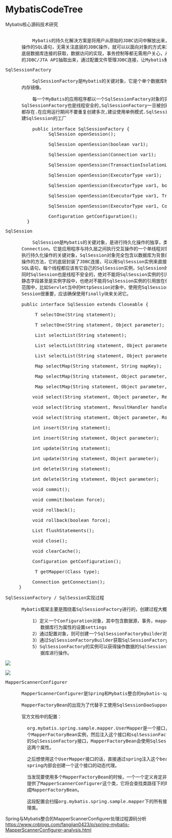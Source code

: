 # MybatisCodeTree
Mybatis核心源码技术研究


<pre>
          
          Mybatis的持久化解决方案是将用户从原始的JDBC访问中解放出来，用户只需要定义需要
      操作的SQL语句，无需关注底层的JDBC操作，就可以以面向对象的方式来进行持久化层操作，
      底层数据库连接的获取，数据访问的实现，事务控制等都无需用户关心，从而将应用层从底层
      的JDBC/JTA API抽取出来，通过配置文件管理JDBC连接，让Mybatis解决持久化的实现.
</pre>

<pre>
SqlSessionFactory

          SqlSessionFactory是Mybatis的关键对象，它是个单个数据库映射关系经过编译后的
      内存镜像。

          每一个MyBatis的应用程序都以一个SqlSessionFactory对象的实例为核心.同时
      SqlSessionFactory也是线程安全的,SqlSessionFactory一旦被创建,应该在应用执行期间
      都存在.在应用运行期间不要重复创建多次,建议使用单例模式.SqlSessionFactory是创
      建SqlSession的工厂

          public interface SqlSessionFactory {
			    SqlSession openSession();
			
			    SqlSession openSession(boolean var1);
			
			    SqlSession openSession(Connection var1);
			
			    SqlSession openSession(TransactionIsolationLevel var1);
			
			    SqlSession openSession(ExecutorType var1);
			
			    SqlSession openSession(ExecutorType var1, boolean var2);
			
			    SqlSession openSession(ExecutorType var1, TransactionIsolationLevel var2);
			
			    SqlSession openSession(ExecutorType var1, Connection var2);
			
			    Configuration getConfiguration();
		}
</pre>

<pre>
SqlSession

          SqlSession是Mybatis的关键对象，是进行持久化操作的独享，类似于JDBC中的
      Connection。它是应用程序与持久层之间执行交互操作的一个单线程对象，也是Mybatis
      执行持久化操作的关键对象，SqlSession对象完全包含以数据库为背景的所有执行SQL
      操作的方法，它的底层封装了JDBC连接，可以用SqlSession实例来直接执行被映射的
      SQL语句，每个线程都应该有它自己的SqlSession实例，SqlSession的实例不能被共享，
      同时SqlSession也是线程不安全的，绝对不能将SqlSession实例的引用放在一个类的
      静态字段甚至是实例字段中，也绝对不能将SqlSession实例的引用放在任何类型的管理
      范围中，比如Servlet当中的HttpSession对象中，使用完SqlSession之后关闭
      Session很重要，应该确保使用finally块来关闭它。

      public interface SqlSession extends Closeable {

		  <T> T selectOne(String statement);
		
		  <T> T selectOne(String statement, Object parameter);
		
		  <E> List<E> selectList(String statement);
		
		  <E> List<E> selectList(String statement, Object parameter);
		
		  <E> List<E> selectList(String statement, Object parameter, RowBounds rowBounds);
		
		  <K, V> Map<K, V> selectMap(String statement, String mapKey);
		
		  <K, V> Map<K, V> selectMap(String statement, Object parameter, String mapKey);
		
		  <K, V> Map<K, V> selectMap(String statement, Object parameter, String mapKey, RowBounds rowBounds);
		
		  void select(String statement, Object parameter, ResultHandler handler);
		
		  void select(String statement, ResultHandler handler);
		
		  void select(String statement, Object parameter, RowBounds rowBounds, ResultHandler handler);
		
		  int insert(String statement);
		
		  int insert(String statement, Object parameter);
		
		  int update(String statement);
		
		  int update(String statement, Object parameter);
		
		  int delete(String statement);
		
		  int delete(String statement, Object parameter);
		
		  void commit();
		
		  void commit(boolean force);
		
		  void rollback();
		
		  void rollback(boolean force);
		
		  List<BatchResult> flushStatements();
		
		  void close();
		
		  void clearCache();
		
		  Configuration getConfiguration();
		
		  <T> T getMapper(Class<T> type);
		
		  Connection getConnection();
	 }
</pre>

<pre>
SqlSessionFactory / SqlSession实现过程
     
      Mybatis框架主要是围绕着SqlSessionFactory进行的，创建过程大概如下：
 
          1）定义一个Configuration对象，其中包含数据源，事务，mapper文件资源以及影响
             数据库行为属性的设置settings
          2）通过配置对象，则可创建一个SqlSessionFactoryBuilder对象。
          3）通过SqlSessionFactoryBuilder获取SqlSessionFactory的实例。
          5）SqlSessionFactory的实例可以获得操作数据的SqlSession实例，通过这个实例对数
             据库进行操作。
</pre>

![](https://i.imgur.com/zl1Idg8.png)

![](https://i.imgur.com/MPMF9Vb.png)

<pre>
MapperScannerConfigurer

      MapperScannerConfigurer是Spring和Mybatis整合的mybatis-spring.jar包中提供的一个类。

      MapperFactoryBean的出现为了代替手工使用SqlSessionDaoSupport或SqlSessionTemplate编写数据访问对象(DAO)的代码,使用动态代理实现。

      官方文档中的配置：

		org.mybatis.spring.sample.mapper.UserMapper是一个接口，我们创建一
        个MapperFactoryBean实例，然后注入这个接口和sqlSessionFactory（mybatis中提供
        的SqlSessionFactory接口，MapperFactoryBean会使用SqlSessionFactory创建SqlSession）
        这两个属性。
		
		之后想使用这个UserMapper接口的话，直接通过spring注入这个bean，然后就可以直接使用了，
        spring内部会创建一个这个接口的动态代理。
		
		当发现要使用多个MapperFactoryBean的时候，一个一个定义肯定非常麻烦，于是mybatis-spring
        提供了MapperScannerConfigurer这个类，它将会查找类路径下的映射器并自动将它们创建
        成MapperFactoryBean。
		
		这段配置会扫描org.mybatis.spring.sample.mapper下的所有接口，然后创建各自接口的动态代
        理类。
</pre>

Spring与Mybatis整合的MapperScannerConfigurer处理过程源码分析
https://www.cnblogs.com/fangjian0423/p/spring-mybatis-MapperScannerConfigurer-analysis.html